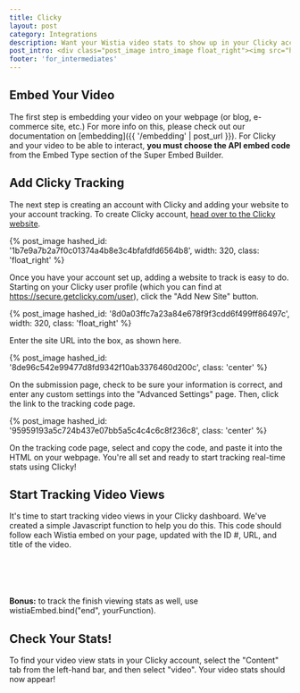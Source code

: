 ```yaml
---
title: Clicky
layout: post
category: Integrations
description: Want your Wistia video stats to show up in your Clicky account? It's super easy, check out how here!
post_intro: <div class="post_image intro_image float_right"><img src="http://embed.wistia.com/deliveries/8c7280ff0391770e9b287aed7d071a7d66786f0b.png" alt="clicky" /></div><p>Clicky Web Analytics are a great tool to track your webpage or blog's real-time performance with a variety of metrics.  We use their dashboards to track visitors, how they found us, and what actions they are taking on our sites.  For more on this, check out our blog post on <a href="http://wistia.com/blog/why-wistia-loves-clicky/">reasons we love Clicky</a>.</p>
footer: 'for_intermediates'
---
```


## Embed Your Video

The first step is embedding your video on your webpage (or blog, e-commerce site, etc.)  For more info on this, please check out our documentation on [embedding]({{ '/embedding' | post_url }}).  For Clicky and your video to be able to interact, **you must choose the API embed code** from the Embed Type section of the Super Embed Builder.

## Add Clicky Tracking

The next step is creating an account with Clicky and adding your website to your account tracking.  To create Clicky account, [head over to the Clicky website](http://getclicky.com).

{% post_image hashed_id: '1b7e9a7b2a7f0c01374a4b8e3c4bfafdfd6564b8', width: 320, class: 'float_right' %} 

Once you have your account set up, adding a website to track is easy to do.  Starting on your Clicky user profile (which you can find at https://secure.getclicky.com/user), click the "Add New Site" button.

{% post_image hashed_id: '8d0a03ffc7a23a84e678f9f3cdd6f499ff86497c', width: 320, class: 'float_right' %} 

Enter the site URL into the box, as shown here.

{% post_image hashed_id: '8de96c542e99477d8fd9342f10ab3376460d200c', class: 'center' %} 

On the submission page, check to be sure your information is correct, and enter any custom settings into the "Advanced Settings" page.  Then, click the link to the tracking code page.

{% post_image hashed_id: '95959193a5c724b437e07bb5a5c4c4c6c8f236c8', class: 'center' %} 

On the tracking code page, select and copy the code, and paste it into the HTML on your webpage.  You're all set and ready to start tracking real-time stats using Clicky!

## Start Tracking Video Views

It's time to start tracking video views in your Clicky dashboard.  We've created a simple Javascript function to help you do this. This code should follow each Wistia embed on your page, updated with the ID #, URL, and title of the video.
	
<pre><code class="language-javascript">
<script type="text/javascript">
wistiaEmbed.bind("play", function() {
  clicky.video('play',0, 'http://www.mysite.com/mypage/#video', 'Test Video');
});
</script>
</code></pre>

**Bonus:** to track the finish viewing stats as well, use <span class="code">wistiaEmbed.bind("end", yourFunction)</span>.

## Check Your Stats!

To find your video view stats in your Clicky account, select the "Content" tab from the left-hand bar, and then select "video".  Your video stats should now appear!

